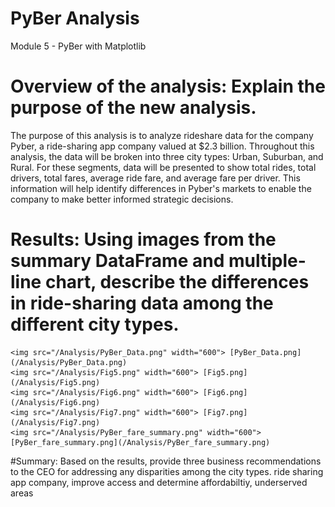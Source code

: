 # PyBer Analysis
Module 5 - PyBer with Matplotlib

# Overview of the analysis: Explain the purpose of the new analysis.
The purpose of this analysis is to analyze rideshare data for the company Pyber, a ride-sharing app company valued at $2.3 billion.    Throughout this analysis, the data will be broken into three city types:  Urban, Suburban, and Rural.    For these segments, data will be presented to show total rides, total drivers, total fares, average ride fare, and average fare per driver.   This information will help identify differences in Pyber's markets to enable the company to make better informed strategic decisions.

# Results: Using images from the summary DataFrame and multiple-line chart, describe the differences in ride-sharing data among the different city types.
    <img src="/Analysis/PyBer_Data.png" width="600"> [PyBer_Data.png](/Analysis/PyBer_Data.png)
    <img src="/Analysis/Fig5.png" width="600"> [Fig5.png](/Analysis/Fig5.png)
    <img src="/Analysis/Fig6.png" width="600"> [Fig6.png](/Analysis/Fig6.png)
    <img src="/Analysis/Fig7.png" width="600"> [Fig7.png](/Analysis/Fig7.png)
    <img src="/Analysis/PyBer_fare_summary.png" width="600"> [PyBer_fare_summary.png](/Analysis/PyBer_fare_summary.png)


#Summary: Based on the results, provide three business recommendations to the CEO for addressing any disparities among the city types.
ride sharing app company, improve access and determine affordabiltiy, underserved areas
